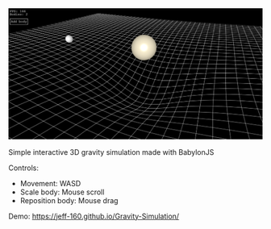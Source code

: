 <img src="demo.png" width=800>

Simple interactive 3D gravity simulation made with BabylonJS  
  
Controls:
- Movement: WASD
- Scale body: Mouse scroll
- Reposition body: Mouse drag
  
Demo: https://jeff-160.github.io/Gravity-Simulation/
